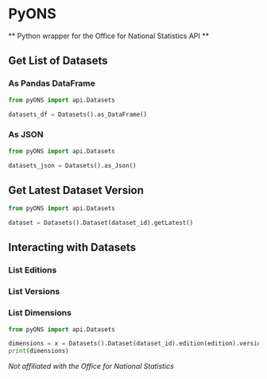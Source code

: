 # PyONS
** Python wrapper for the Office for National Statistics API **


## Get List of Datasets

### As Pandas DataFrame

```python
from pyONS import api.Datasets

datasets_df = Datasets().as_DataFrame()
```

### As JSON

```python
from pyONS import api.Datasets

datasets_json = Datasets().as_Json()
```

## Get Latest Dataset Version

```python
from pyONS import api.Datasets

dataset = Datasets().Dataset(dataset_id).getLatest()
```

## Interacting with Datasets

### List Editions

### List Versions

### List Dimensions

```python
from pyONS import api.Datasets

dimensions = x = Datasets().Dataset(dataset_id).edition(edition).version(version).dimensions().list()
print(dimensions)
```



*Not affiliated with the Office for National Statistics* 
